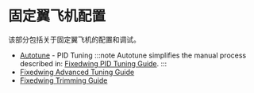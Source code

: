 # 固定翼飞机配置

该部分包括关于固定翼飞机的配置和调试。

- [Autotune](../config/autotune.md) - PID Tuning :::note Autotune simplifies the manual process described in: [Fixedwing PID Tuning Guide](../config_fw/pid_tuning_guide_fixedwing.md).
:::
- [Fixedwing Advanced Tuning Guide](../config_fw/advanced_tuning_guide_fixedwing.md)
- [Fixedwing Trimming Guide](../config_fw/trimming_guide_fixedwing.md)